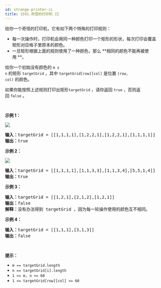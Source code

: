 ```yaml
---
id: strange-printer-ii
title: 1591.奇怪的打印机 II
---
```

给你一个奇怪的打印机，它有如下两个特殊的打印规则：


- 每一次操作时，打印机会用同一种颜色打印一个矩形的形状，每次打印会覆盖矩形对应格子里原本的颜色。
- 一旦矩形根据上面的规则使用了一种颜色，那么 **相同的颜色不能再被使用 **。

给你一个初始没有颜色的 <code>m x n</code> 的矩形 <code>targetGrid</code> ，其中 <code>targetGrid[row][col]</code> 是位置 <code>(row, col)</code> 的颜色。

如果你能按照上述规则打印出矩形<code>targetGrid</code> ，请你返回 <code>true</code> ，否则返回 <code>false</code> 。

 

**示例 1：**

![](https://assets.leetcode-cn.com/aliyun-lc-upload/uploads/2020/09/19/sample_1_1929.png)


<pre><strong>输入：</strong>targetGrid = [[1,1,1,1],[1,2,2,1],[1,2,2,1],[1,1,1,1]]<br/><strong>输出：</strong>true<br/></pre>

**示例 2：**

![](https://assets.leetcode-cn.com/aliyun-lc-upload/uploads/2020/09/19/sample_2_1929.png)


<pre><strong>输入：</strong>targetGrid = [[1,1,1,1],[1,1,3,3],[1,1,3,4],[5,5,1,4]]<br/><strong>输出：</strong>true<br/></pre>

**示例 3：**


<pre><strong>输入：</strong>targetGrid = [[1,2,1],[2,1,2],[1,2,1]]<br/><strong>输出：</strong>false<br/><strong>解释：</strong>没有办法得到 targetGrid ，因为每一轮操作使用的颜色互不相同。</pre>

**示例 4：**


<pre><strong>输入：</strong>targetGrid = [[1,1,1],[3,1,3]]<br/><strong>输出：</strong>false<br/></pre>

 

**提示：**


- <code>m == targetGrid.length</code>
- <code>n == targetGrid[i].length</code>
- <code>1 &lt;= m, n &lt;= 60</code>
- <code>1 &lt;= targetGrid[row][col] &lt;= 60</code>
